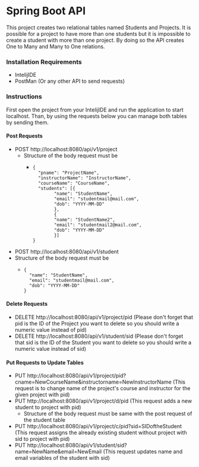 
# Spring Boot API
This project creates two relational tables named Students and Projects. It is possible for a project to have more than one students but it is impossible to create a student with more than one project. By doing so the API creates One to Many and Many to One relations.

### Installation Requirements
- IntelijIDE
- PostMan (Or any other API to send requests)

### Instructions
First open the project from your IntelijIDE and run the application to start localhost.
Than, by using the requests below you can manage both tables by sending them.
  #### Post Requests
  - POST http://localhost:8080/api/v1/project
    - Structure of the body request must be
        - ```
          {
            "pname": "ProjectName",
            "instructorName": "InstructorName",
            "courseName": "CourseName",
            "students": [{
                  "name": "StudentName",
                  "email": "studentmail@mail.com",
                  "dob": "YYYY-MM-DD"
                  },
                  {
                  "name": "StudentName2",
                  "email": "studentmail2@mail.com",
                  "dob": "YYYY-MM-DD"
                  }]
          }
          ```
  - POST http://localhost:8080/api/v1/student
  - Structure of the body request must be
      - ```
        {
          "name": "StudentName",
          "email": "studentmail@mail.com",
          "dob": "YYYY-MM-DD"
        }
        ```
  #### Delete Requests
  - DELETE http://localhost:8080/api/v1/project/pid (Please don't forget that pid is the ID of the Project you want to delete so you should write a numeric value instead of pid)
  - DELETE http://localhost:8080/api/v1/student/sid (Please don't forget that sid is the ID of the Student you want to delete so you should write a numeric value instead of sid) 
  #### Put Requests to Update Tables
  - PUT http://localhost:8080/api/v1/project/pid?cname=NewCourseName&instructorname=NewInstructorName (This request is to change name of the project's course and instructor for the given project with pid)
  - PUT http://localhost:8080/api/v1/project/d/pid (This request adds a new student to project with pid)
    - Structure of the body request must be same with the post request of the student table
  - PUT http://localhost:8080/api/v1/project/c/pid?sid=SIDoftheStudent (This request assigns the already existing student without project with sid to project with pid)
  - PUT http://localhost:8080/api/v1/student/sid?name=NewName&email=NewEmail (This request updates name and email variables of the student with sid)

